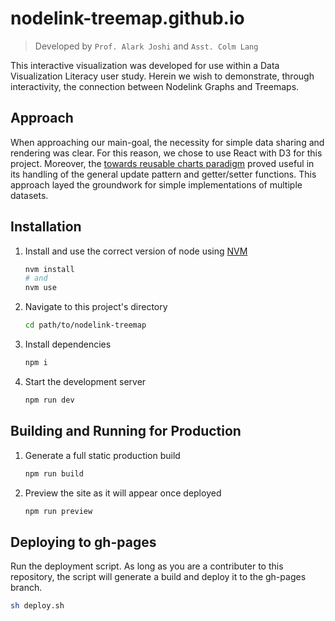 # nodelink-treemap.github.io

> Developed by `Prof. Alark Joshi` and `Asst. Colm Lang`

This interactive visualization was developed for use within a Data Visualization Literacy user study. Herein we wish to demonstrate, through interactivity,
the connection between Nodelink Graphs and Treemaps.


## Approach

When approaching our main-goal, the necessity for simple data sharing and rendering was clear. For this reason, we chose to use React with D3 for this project.
Moreover, the [towards reusable charts paradigm](https://bost.ocks.org/mike/chart/) proved useful in its handling of the general update pattern and getter/setter
functions. This approach layed the groundwork for simple implementations of multiple datasets.

## Installation

1. Install and use the correct version of node using [NVM](https://github.com/nvm-sh/nvm)
    ```sh
    nvm install
    # and
    nvm use
    ```

2. Navigate to this project's directory
    ```sh
    cd path/to/nodelink-treemap
    ```

3. Install dependencies
    ```sh
    npm i
    ```

4. Start the development server
    ```sh
    npm run dev
    ```

## Building and Running for Production

1. Generate a full static production build

   ```sh
   npm run build
   ```

2. Preview the site as it will appear once deployed

   ```sh
   npm run preview
   ```
  
## Deploying to gh-pages
  Run the deployment script. As long as you are a contributer to this repository, the script will generate a build and deploy it to the gh-pages branch.

  ```sh
  sh deploy.sh
  ```
